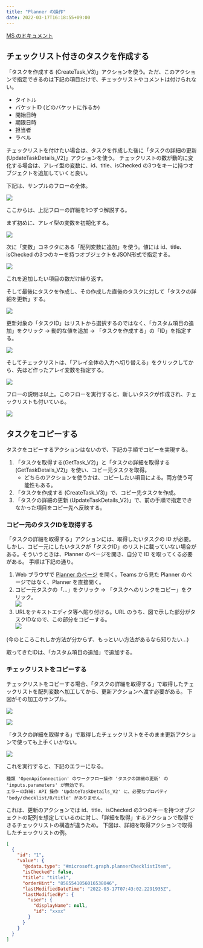 ```yaml
---
title: "Planner の操作"
date: 2022-03-17T16:18:55+09:00
---
```


[MS のドキュメント](https://docs.microsoft.com/en-us/connectors/planner/)

## チェックリスト付きのタスクを作成する
「タスクを作成する (CreateTask_V3)」アクションを使う。ただ、このアクションで指定できるのは下記の項目だけで、チェックリストやコメントは付けられない。

* タイトル
* バケットID (どのバケットに作るか)
* 開始日時
* 期限日時
* 担当者
* ラベル

チェックリストを付けたい場合は、タスクを作成した後に「タスクの詳細の更新 (UpdateTaskDetails_V2)」アクションを使う。
チェックリストの数が動的に変化する場合は、アレイ型の変数に、id、title、isChecked の3つをキーに持つオブジェクトを追加していくと良い。

下記は、サンプルのフローの全体。

![](2022-03-17-16-29-03.png)

ここからは、上記フローの詳細を1つずつ解説する。

まず初めに、アレイ型の変数を初期化する。

![](2022-03-17-16-29-27.png)

次に「変数」コネクタにある「配列変数に追加」を使う。値には id、title、isChecked の3つのキーを持つオブジェクトをJSON形式で指定する。

![](2022-03-17-16-30-13.png)

これを追加したい項目の数だけ繰り返す。

そして最後にタスクを作成し、その作成した直後のタスクに対して「タスクの詳細を更新」する。

![](2022-03-17-16-32-41.png)

更新対象の「タスクID」はリストから選択するのではなく、「カスタム項目の追加」をクリック → 動的な値を追加 → 「タスクを作成する」の「ID」を指定する。

![](2022-03-17-16-35-11.png)

そしてチェックリストは、「アレイ全体の入力へ切り替える」をクリックしてから、先ほど作ったアレイ変数を指定する。

![](2022-03-17-16-40-55.png)

フローの説明は以上。このフローを実行すると、新しいタスクが作成され、チェックリストも付いている。

![](2022-03-17-16-46-41.png)

## タスクをコピーする
タスクをコピーするアクションはないので、下記の手順でコピーを実現する。

1. 「タスクを取得する(GetTask_V2)」と「タスクの詳細を取得する(GetTaskDetails_V2)」を使い、コピー元タスクを取得。
    * どちらのアクションを使うかは、コピーしたい項目による。両方使う可能性もある。
1. 「タスクを作成する (CreateTask_V3)」で、コピー先タスクを作成。
1. 「タスクの詳細の更新 (UpdateTaskDetails_V2)」で、前の手順で指定できなかった項目をコピー先へ反映する。

### コピー元のタスクIDを取得する
「タスクの詳細を取得する」アクションには、取得したいタスクの ID が必要。
しかし、コピー元にしたいタスクが「タスクID」のリストに載っていない場合がある。そういうときは、Planner のページを開き、自分で ID を取ってくる必要がある。
手順は下記の通り。

1. Web ブラウザで [Planner のページ](https://tasks.office.com/) を開く。Teams から見た Planner のページではなく、Planner を直接開く。
1. コピー元タスクの「…」をクリック → 「タスクへのリンクをコピー」をクリック。<br>![](2022-03-18-10-41-14.png)
1. URLをテキストエディタ等へ貼り付ける。URL のうち、図で示した部分がタスクIDなので、この部分をコピーする。<br>![](2022-03-18-10-46-31.png)

(今のところこれしか方法が分からず、もっといい方法があるなら知りたい…)

取ってきたIDは、「カスタム項目の追加」で追加する。

### チェックリストをコピーする
チェックリストをコピーする場合、「タスクの詳細を取得する」で取得したチェックリストを配列変数へ加工してから、更新アクションへ渡す必要がある。
下図がその加工のサンプル。

![](2022-03-18-11-33-51.png)

![](2022-03-18-11-34-32.png)

「タスクの詳細を取得する」で取得したチェックリストをそのまま更新アクションで使っても上手くいかない。

![](2022-03-18-11-22-56.png)

これを実行すると、下記のエラーになる。

    種類 'OpenApiConnection' のワークフロー操作 'タスクの詳細の更新' の 'inputs.parameters' が無効です。
    エラーの詳細: API 操作 'UpdateTaskDetails_V2' に、必要なプロパティ 'body/checklist/0/title' がありません。

これは、更新のアクションでは id、title、isChecked の3つのキーを持つオブジェクトの配列を想定しているのに対し、「詳細を取得」するアクションで取得できるチェックリストの構造が違うため。
下図は、詳細を取得アクションで取得したチェックリストの例。

```json
[
  {
    "id": "1",
    "value": {
      "@odata.type": "#microsoft.graph.plannerChecklistItem",
      "isChecked": false,
      "title": "title1",
      "orderHint": "8585541056016538046",
      "lastModifiedDateTime": "2022-03-17T07:43:02.2291935Z",
      "lastModifiedBy": {
        "user": {
          "displayName": null,
          "id": "xxxx"
        }
      }
    }
  }
]
```

